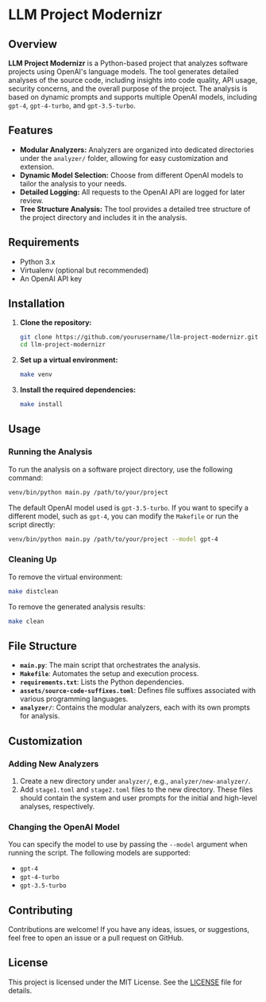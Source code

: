 # LLM Project Modernizr

## Overview

**LLM Project Modernizr** is a Python-based project that analyzes software
projects using OpenAI's language models. The tool generates detailed analyses
of the source code, including insights into code quality, API usage, security
concerns, and the overall purpose of the project. The analysis is based on
dynamic prompts and supports multiple OpenAI models, including `gpt-4`,
`gpt-4-turbo`, and `gpt-3.5-turbo`.

## Features

- **Modular Analyzers:** Analyzers are organized into dedicated directories
  under the `analyzer/` folder, allowing for easy customization and extension.
- **Dynamic Model Selection:** Choose from different OpenAI models to tailor
  the analysis to your needs.
- **Detailed Logging:** All requests to the OpenAI API are logged for later
  review.
- **Tree Structure Analysis:** The tool provides a detailed tree structure of
  the project directory and includes it in the analysis.

## Requirements

- Python 3.x
- Virtualenv (optional but recommended)
- An OpenAI API key

## Installation

1. **Clone the repository:**

    ```bash
    git clone https://github.com/yourusername/llm-project-modernizr.git
    cd llm-project-modernizr
    ```

2. **Set up a virtual environment:**

    ```bash
    make venv
    ```

3. **Install the required dependencies:**

    ```bash
    make install
    ```

## Usage

### Running the Analysis

To run the analysis on a software project directory, use the following command:

```bash
venv/bin/python main.py /path/to/your/project
```

The default OpenAI model used is `gpt-3.5-turbo`. If you want to specify a
different model, such as `gpt-4`, you can modify the `Makefile` or run the
script directly:

```bash
venv/bin/python main.py /path/to/your/project --model gpt-4
```

### Cleaning Up

To remove the virtual environment:

```bash
make distclean
```

To remove the generated analysis results:

```bash
make clean
```

## File Structure

- **`main.py`**: The main script that orchestrates the analysis.
- **`Makefile`**: Automates the setup and execution process.
- **`requirements.txt`**: Lists the Python dependencies.
- **`assets/source-code-suffixes.toml`**: Defines file suffixes associated with various programming languages.
- **`analyzer/`**: Contains the modular analyzers, each with its own prompts for analysis.

## Customization

### Adding New Analyzers

1. Create a new directory under `analyzer/`, e.g., `analyzer/new-analyzer/`.
2. Add `stage1.toml` and `stage2.toml` files to the new directory. These files
   should contain the system and user prompts for the initial and high-level
   analyses, respectively.

### Changing the OpenAI Model

You can specify the model to use by passing the `--model` argument when running
the script. The following models are supported:

- `gpt-4`
- `gpt-4-turbo`
- `gpt-3.5-turbo`

## Contributing

Contributions are welcome! If you have any ideas, issues, or suggestions, feel
free to open an issue or a pull request on GitHub.

## License

This project is licensed under the MIT License. See the [LICENSE](LICENSE) file for details.
